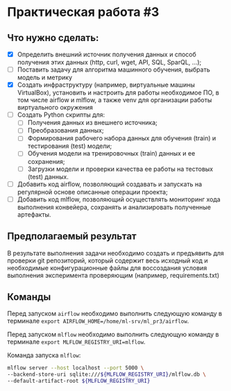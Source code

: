 # Практическая работа #3

## Что нужно сделать:

- [x] Определить внешний источник получения данных и способ получения этих данных (http, curl, wget, API, SQL, SparQL, ...);
- [ ] Поставить задачу для алгоритма машинного обучения, выбрать модель и метрику
- [x] Создать инфраструктуру (например, виртуальные машины VirtualBox), установить и настроить для работы необходимое ПО, в том числе airflow и mlflow, а также venv для организации работы виртуального окружения
- [ ] Создать Python скрипты для:
    - [ ] Получения данных из внешнего источника;
    - [ ] Преобразования данных;
    - [ ] Формирования рабочего набора данных для обучения (train) и тестирования (test) модели;
    - [ ] Обучения модели на тренировочных (train) данных и ее сохранения;
    - [ ] Загрузки модели и проверки качества ее работы на тестовых (test) данных.
- [ ] Добавить код airflow, позволяющий создавать и запускать на регулярной основе описанные операции проекта;
- [ ] Добавить код mlflow, позволяющий осуществлять мониторинг хода выполнения конвейера, сохранять и анализировать полученные артефакты.

## Предполагаемый результат

В результате выполнения задачи необходимо создать и предъявить для проверки git репозиторий, который содержит весь исходный код и необходимые конфигурационные файлы для воссоздания условия выполнения эксперимента проверяющим (например, requirements.txt)

## Команды

Перед запуском `airflow` необходимо выполнить следующую команду в терминале `export AIRFLOW_HOME=/home/ml-srv/ml_pr3/airflow`.

Перед запуском `mlflow` необходимо выполнить следующую команду в терминале `export MLFLOW_REGISTRY_URI=mlflow`.

Команда запуска `mlflow`:
```bash
mlflow server --host localhost --port 5000 \
--backend-store-uri sqlite:///${MLFLOW_REGISTRY_URI}/mlflow.db \
--default-artifact-root ${MLFLOW_REGISTRY_URI}
```